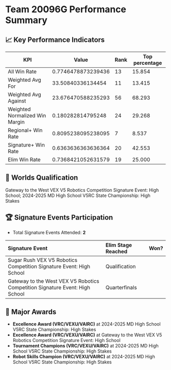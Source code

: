 # Team 20096G Performance Summary

## 📈 Key Performance Indicators
| KPI | Value | Rank | Top percentage |
| --- | ----- | ---- | ----- |
| All Win Rate | 0.7746478873239436 | 13 | 15.854 |
| Weighted Avg For | 33.50840336134454 | 11 | 13.415 |
| Weighted Avg Against | 23.676470588235293 | 56 | 68.293 |
| Weighted Normalized Win Margin | 0.180282814795248 | 24 | 29.268 |
| Regional+ Win Rate | 0.8095238095238095 | 7 | 8.537 |
| Signature+ Win Rate | 0.6363636363636364 | 20 | 42.553 |
| Elim Win Rate | 0.7368421052631579 | 19 | 25.000 |


## 🎯 Worlds Qualification
Gateway to the West VEX V5 Robotics Competition Signature Event: High School; 2024-2025 MD High School V5RC State Championship: High Stakes

## 🏆 Signature Events Participation
- Total Signature Events Attended: **2**

| Signature Event | Elim Stage Reached | Won? |
|:----------------|:-------------------|:----|
| Sugar Rush VEX V5 Robotics Competition Signature Event: High School | Qualification |  |
| Gateway to the West VEX V5 Robotics Competition Signature Event: High School | Quarterfinals |  |


## 🥇 Major Awards
- **Excellence Award (VRC/VEXU/VAIRC)** at 2024-2025 MD High School V5RC State Championship: High Stakes
- **Excellence Award (VRC/VEXU/VAIRC)** at Gateway to the West VEX V5 Robotics Competition Signature Event: High School
- **Tournament Champions (VRC/VEXU/VAIRC)** at 2024-2025 MD High School V5RC State Championship: High Stakes
- **Robot Skills Champion (VRC/VEXU/VAIRC)** at 2024-2025 MD High School V5RC State Championship: High Stakes

